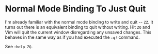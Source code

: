 # Normal Mode Binding To Just Quit

I'm already familiar with the normal mode binding to write and quit -- `ZZ`.
It turns out there is an equivalent binding to quit without writing. Hit
`ZQ` and Vim will quit the current window disregarding any unsaved changes.
This behaves in the same way as if you had executed the `:q!` command.

See `:help ZQ`.
